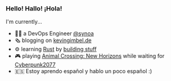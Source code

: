 ### Hello! Hallo! ¡Hola!

I'm currently...
- 👨‍💻 a DevOps Engineer [@synoa](https://synoa.de)
- 🗞 blogging on [kevingimbel.de](https://kevingimbel.de)
- ⚙️ learning [Rust](https://rust-lang.org) by [building stuff](https://github.com/KevinGimbel?tab=repositories&q=&type=&language=rust)
- 🎮 playing [Animal Crossing: New Horizons](https://www.nintendo.de/Spiele/Nintendo-Portal/Animal-Crossing-Portal/Animal-Crossing-Portal-1057128.html) while waiting for [Cyberpunk2077](https://www.cyberpunk.net/de/en/)
- 🇪🇸 Estoy aprendo español y hablo un poco español :)
